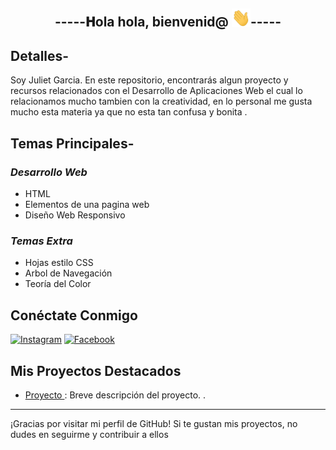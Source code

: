 <div align="center">
<h2> -----𝐇ola hola, bienvenid@ <img src="https://github.com/ABSphreak/ABSphreak/blob/master/gifs/Hi.gif" width="30px">-----</h2>
</div>

## Detalles-

Soy Juliet Garcia. En este repositorio, encontrarás algun proyecto y recursos relacionados con el Desarrollo de Aplicaciones Web el cual lo relacionamos mucho tambien con la creatividad, en lo personal me gusta mucho esta materia ya que no esta tan confusa y bonita .

## Temas Principales-

###  *Desarrollo Web*
- HTML
- Elementos de una pagina web
- Diseño Web Responsivo

### *Temas Extra*
- Hojas estilo CSS
- Arbol de Navegación
- Teoría del Color


## Conéctate Conmigo

[![Instagram](https://img.shields.io/badge/Instagram-%23E4405F.svg?style=for-the-badge&logo=Instagram&logoColor=white)]( https://www.instagram.com/ykl_mgt?igsh=MTRuMDJ5enJ3dHFqcQ%3D%3D&utm_source=qr)
[![Facebook](https://img.shields.io/badge/Facebook-%231877F2.svg?style=for-the-badge&logo=Facebook&logoColor=white)](https://www.facebook.com/itkayul.montes?mibextid=LQQJ4d)

## Mis Proyectos Destacados

- [Proyecto ](file:///D:/PRACTICAS/Turismo.html): Breve descripción del proyecto.
.

---

¡Gracias por visitar mi perfil de GitHub! Si te gustan mis proyectos, no dudes en seguirme y contribuir a ellos
    
